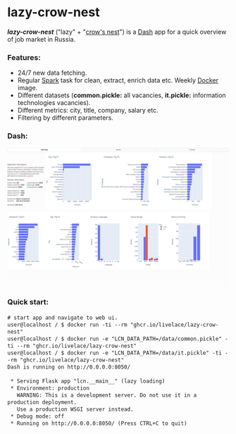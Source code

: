 # lazy-crow-nest


***lazy-crow-nest*** ("lazy" + "[crow's nest](https://en.wikipedia.org/wiki/Crow%27s_nest)") is a [Dash](https://github.com/plotly/dash) app for a quick overview
of job market in Russia.

### Features:

* 24/7 new data fetching.
* Regular [Spark](https://spark.apache.org/) task for clean, extract, enrich data etc. Weekly [Docker](https://hub.docker.com/r/livelace/lazy-crow-nest) image.
* Different datasets (**common.pickle:** all vacancies, **it.pickle:** information technologies vacancies).
* Different metrics: city, title, company, salary etc.
* Filtering by different parameters.

### Dash:
![overview](assets/overview.png)


### Quick start:

```shell script
# start app and navigate to web ui.
user@localhost / $ docker run -ti --rm "ghcr.io/livelace/lazy-crow-nest"
user@localhost / $ docker run -e "LCN_DATA_PATH=/data/common.pickle" -ti --rm "ghcr.io/livelace/lazy-crow-nest"
user@localhost / $ docker run -e "LCN_DATA_PATH=/data/it.pickle" -ti --rm "ghcr.io/livelace/lazy-crow-nest"
Dash is running on http://0.0.0.0:8050/

 * Serving Flask app "lcn.__main__" (lazy loading)
 * Environment: production
   WARNING: This is a development server. Do not use it in a production deployment.
   Use a production WSGI server instead.
 * Debug mode: off
 * Running on http://0.0.0.0:8050/ (Press CTRL+C to quit)
```